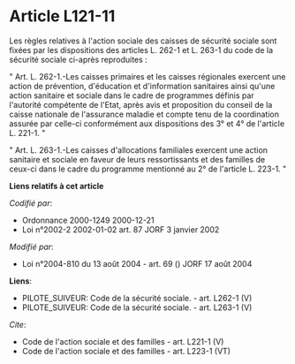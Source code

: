 # Article L121-11

Les règles relatives à l'action sociale des caisses de sécurité sociale sont fixées par les dispositions des articles L.
262-1 et L. 263-1 du code de la sécurité sociale ci-après reproduites : 

" Art. L. 262-1.-Les caisses primaires et les caisses régionales exercent une action de prévention, d'éducation et
d'information sanitaires ainsi qu'une action sanitaire et sociale dans le cadre de programmes définis par l'autorité
compétente de l'Etat, après avis et proposition du conseil de la caisse nationale de l'assurance maladie et compte tenu de la
coordination assurée par celle-ci conformément aux dispositions des 3° et 4° de l'article L. 221-1. " 

" Art. L. 263-1.-Les caisses d'allocations familiales exercent une action sanitaire et sociale en faveur de leurs
ressortissants et des familles de ceux-ci dans le cadre du programme mentionné au 2° de l'article L. 223-1. "

**Liens relatifs à cet article**

_Codifié par_:

  - Ordonnance 2000-1249 2000-12-21
  - Loi n°2002-2 2002-01-02 art. 87 JORF 3 janvier 2002

_Modifié par_:

  - Loi n°2004-810 du 13 août 2004 - art. 69 () JORF 17 août 2004

**Liens**:

  - PILOTE_SUIVEUR: Code de la sécurité sociale. - art. L262-1 (V)
  - PILOTE_SUIVEUR: Code de la sécurité sociale. - art. L263-1 (V)

_Cite_:

  - Code de l'action sociale et des familles - art. L221-1 (V)
  - Code de l'action sociale et des familles - art. L223-1 (VT)
